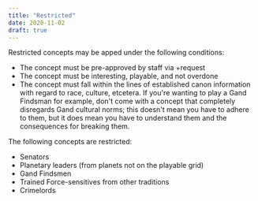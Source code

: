 ```yaml
---
title: "Restricted"
date: 2020-11-02
draft: true
---
```


Restricted concepts may be apped under the following conditions:

* The concept must be pre-approved by staff via +request
* The concept must be interesting, playable, and not overdone
* The concept must fall within the lines of established canon information with regard to race, culture, etcetera. If you're wanting to play a Gand Findsman for example, don't come with a concept that completely disregards Gand cultural norms; this doesn't mean you have to adhere to them, but it does mean you have to understand them and the consequences for breaking them.

The following concepts are restricted:

* Senators
* Planetary leaders (from planets not on the playable grid)
* Gand Findsmen
* Trained Force-sensitives from other traditions
* Crimelords

